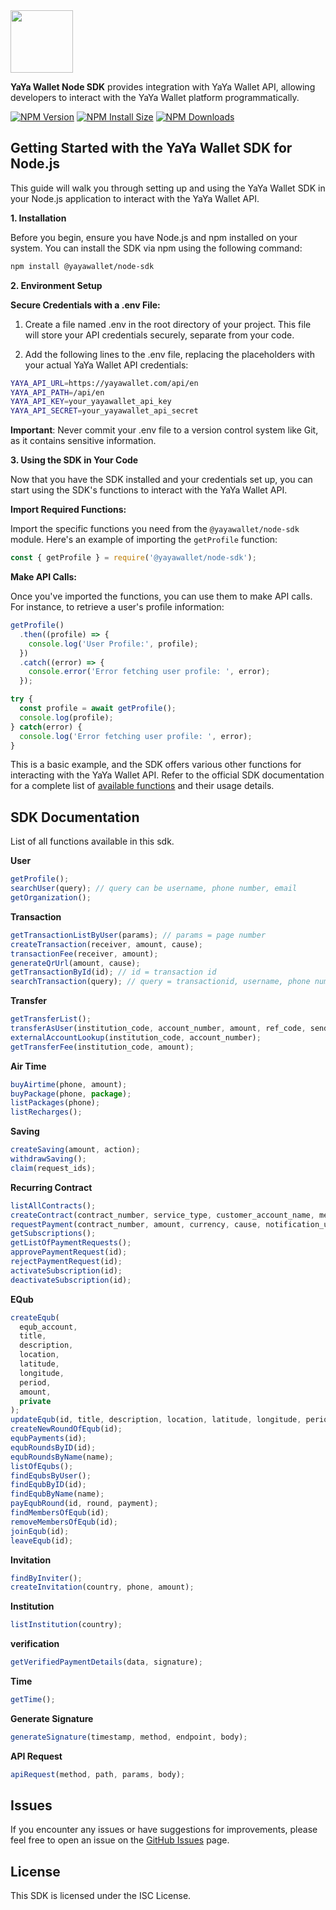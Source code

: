 <img src="https://yayawallet.com/images/logo.svg" height="100px" />

**YaYa Wallet Node SDK** provides integration with YaYa Wallet API, allowing developers to interact with the YaYa Wallet platform programmatically.

[![NPM Version][npm-version-image]][npm-url]
[![NPM Install Size][npm-install-size-image]][npm-install-size-url]
[![NPM Downloads][npm-downloads-image]][npm-downloads-url]

## Getting Started with the YaYa Wallet SDK for Node.js

This guide will walk you through setting up and using the YaYa Wallet SDK in your Node.js application to interact with the YaYa Wallet API.

**1. Installation**

Before you begin, ensure you have Node.js and npm installed on your system. You can install the SDK via npm using the following command:

```bash
npm install @yayawallet/node-sdk
```

**2. Environment Setup**

**Secure Credentials with a .env File:**

1. Create a file named .env in the root directory of your project. This file will store your API credentials securely, separate from your code.

2. Add the following lines to the .env file, replacing the placeholders with your actual YaYa Wallet API credentials:

```bash
YAYA_API_URL=https://yayawallet.com/api/en
YAYA_API_PATH=/api/en
YAYA_API_KEY=your_yayawallet_api_key
YAYA_API_SECRET=your_yayawallet_api_secret
```

**Important**: Never commit your .env file to a version control system like Git, as it contains sensitive information.

**3. Using the SDK in Your Code**

Now that you have the SDK installed and your credentials set up, you can start using the SDK's functions to interact with the YaYa Wallet API.

**Import Required Functions:**

Import the specific functions you need from the `@yayawallet/node-sdk` module. Here's an example of importing the `getProfile` function:

```js
const { getProfile } = require('@yayawallet/node-sdk');
```

**Make API Calls:**

Once you've imported the functions, you can use them to make API calls. For instance, to retrieve a user's profile information:

```js
getProfile()
  .then((profile) => {
    console.log('User Profile:', profile);
  })
  .catch((error) => {
    console.error('Error fetching user profile: ', error);
  });

try {
  const profile = await getProfile();
  console.log(profile);
} catch(error) {
  console.log('Error fetching user profile: ', error);
}
```

This is a basic example, and the SDK offers various other functions for interacting with the YaYa Wallet API. Refer to the official SDK documentation for a complete list of [available functions](#sdk-documentation) and their usage details.

## SDK Documentation

List of all functions available in this sdk.

**User**

```js
getProfile();
searchUser(query); // query can be username, phone number, email
getOrganization();
```

**Transaction**

```js
getTransactionListByUser(params); // params = page number
createTransaction(receiver, amount, cause);
transactionFee(receiver, amount);
generateQrUrl(amount, cause);
getTransactionById(id); // id = transaction id
searchTransaction(query); // query = transactionid, username, phone number, email
```

**Transfer**

```js
getTransferList();
transferAsUser(institution_code, account_number, amount, ref_code, sender_note, phone);
externalAccountLookup(institution_code, account_number);
getTransferFee(institution_code, amount);
```

**Air Time**

```js
buyAirtime(phone, amount);
buyPackage(phone, package);
listPackages(phone);
listRecharges();
```

**Saving**

```js
createSaving(amount, action);
withdrawSaving();
claim(request_ids);
```

**Recurring Contract**

```js
listAllContracts();
createContract(contract_number, service_type, customer_account_name, meta_data);
requestPayment(contract_number, amount, currency, cause, notification_url, meta_data);
getSubscriptions();
getListOfPaymentRequests();
approvePaymentRequest(id);
rejectPaymentRequest(id);
activateSubscription(id);
deactivateSubscription(id);
```

**EQub**

```js
createEqub(
  equb_account,
  title,
  description,
  location,
  latitude,
  longitude,
  period,
  amount,
  private
);
updateEqub(id, title, description, location, latitude, longitude, period, amount, private);
createNewRoundOfEqub(id);
equbPayments(id);
equbRoundsByID(id);
equbRoundsByName(name);
listOfEqubs();
findEqubsByUser();
findEqubByID(id);
findEqubByName(name);
payEqubRound(id, round, payment);
findMembersOfEqub(id);
removeMembersOfEqub(id);
joinEqub(id);
leaveEqub(id);
```

**Invitation**

```js
findByInviter();
createInvitation(country, phone, amount);
```

**Institution**

```js
listInstitution(country);
```

**verification**

```js
getVerifiedPaymentDetails(data, signature);
```

**Time**

```js
getTime();
```

**Generate Signature**

```js
generateSignature(timestamp, method, endpoint, body);
```

**API Request**

```js
apiRequest(method, path, params, body);
```

## Issues

If you encounter any issues or have suggestions for improvements, please feel free to open an issue on the [GitHub Issues](https://github.com/yayawallet/yayawallet-node-sdk/issues) page.

## License

This SDK is licensed under the ISC License.


[npm-downloads-image]: https://badgen.net/npm/dm/@yayawallet/node-sdk
[npm-downloads-url]: https://npmcharts.com/compare/@yayawallet/node-sdk?minimal=true
[npm-install-size-image]: https://badgen.net/packagephobia/install/@yayawallet/node-sdk
[npm-install-size-url]: https://packagephobia.com/result?p=@yayawallet/node-sdk
[npm-url]: https://npmjs.org/package/@yayawallet/node-sdk
[npm-version-image]: https://badgen.net/npm/v/@yayawallet/node-sdk
